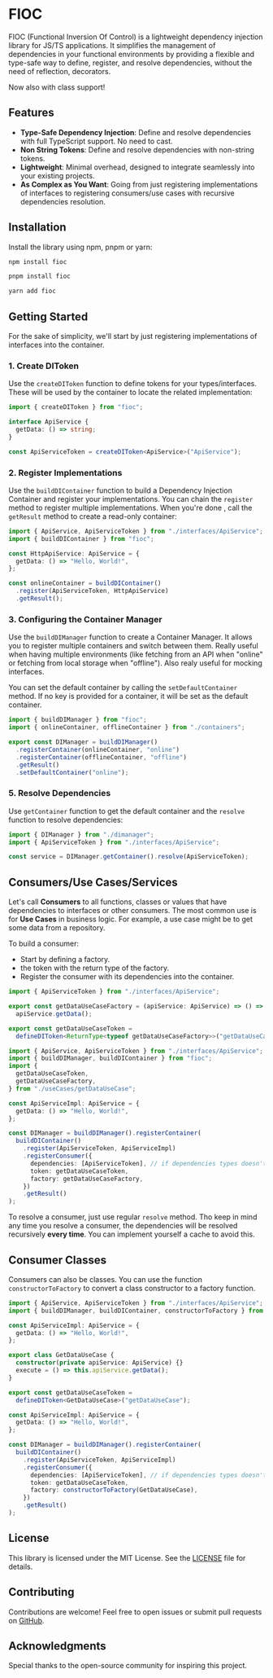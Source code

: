 # FIOC

FIOC (Functional Inversion Of Control) is a lightweight dependency injection library for JS/TS applications. It simplifies the management of dependencies in your functional environments by providing a flexible and type-safe way to define, register, and resolve dependencies, without the need of reflection, decorators.

Now also with class support!

## Features

- **Type-Safe Dependency Injection**: Define and resolve dependencies with full TypeScript support. No need to cast.
- **Non String Tokens**: Define and resolve dependencies with non-string tokens.
- **Lightweight**: Minimal overhead, designed to integrate seamlessly into your existing projects.
- **As Complex as You Want**: Going from just registering implementations of interfaces to registering consumers/use cases with recursive dependencies resolution.

## Installation

Install the library using npm, pnpm or yarn:

```bash
npm install fioc
```

```bash
pnpm install fioc
```

```bash
yarn add fioc
```

## Getting Started

For the sake of simplicity, we'll start by just registering implementations of interfaces into the container.

### 1. Create DIToken

Use the `createDIToken` function to define tokens for your types/interfaces. These will be used by the container to locate the related implementation:

```ts
import { createDIToken } from "fioc";

interface ApiService {
  getData: () => string;
}

const ApiServiceToken = createDIToken<ApiService>("ApiService");
```

### 2. Register Implementations

Use the `buildDIContainer` function to build a Dependency Injection Container and register your implementations. You can chain the `register` method to register multiple implementations. When you're done , call the `getResult` method to create a read-only container:

```ts
import { ApiService, ApiServiceToken } from "./interfaces/ApiService";
import { buildDIContainer } from "fioc";

const HttpApiService: ApiService = {
  getData: () => "Hello, World!",
};

const onlineContainer = buildDIContainer()
  .register(ApiServiceToken, HttpApiService)
  .getResult();
```

### 3. Configuring the Container Manager

Use the `buildDIManager` function to create a Container Manager. It allows you to register multiple containers and switch between them. Really useful when having multiple environments (like fetching from an API when "online" or fetching from local storage when "offline"). Also realy useful for mocking interfaces.

You can set the default container by calling the `setDefaultContainer` method. If no key is provided for a container, it will be set as the default container.

```ts
import { buildDIManager } from "fioc";
import { onlineContainer, offlineContainer } from "./containers";

export const DIManager = buildDIManager()
  .registerContainer(onlineContainer, "online")
  .registerContainer(offlineContainer, "offline")
  .getResult()
  .setDefaultContainer("online");
```

### 5. Resolve Dependencies

Use `getContainer` function to get the default container and the `resolve` function to resolve dependencies:

```ts
import { DIManager } from "./dimanager";
import { ApiServiceToken } from "./interfaces/ApiService";

const service = DIManager.getContainer().resolve(ApiServiceToken);
```

## Consumers/Use Cases/Services

Let's call **Consumers** to all functions, classes or values that have dependencies to interfaces or other consumers. The most common use is for **Use Cases** in business logic. For example, a use case might be to get some data from a repository.

To build a consumer:

- Start by defining a factory.
- the token with the return type of the factory.
- Register the consumer with its dependencies into the container.

```ts
import { ApiServiceToken } from "./interfaces/ApiService";

export const getDataUseCaseFactory = (apiService: ApiService) => () =>
  apiService.getData();

export const getDataUseCaseToken =
  defineDIToken<ReturnType<typeof getDataUseCaseFactory>>("getDataUseCase");
```

```ts
import { ApiService, ApiServiceToken } from "./interfaces/ApiService";
import { buildDIManager, buildDIContainer } from "fioc";
import {
  getDataUseCaseToken,
  getDataUseCaseFactory,
} from "./useCases/getDataUseCase";

const ApiServiceImpl: ApiService = {
  getData: () => "Hello, World!",
};

const DIManager = buildDIManager().registerContainer(
  buildDIContainer()
    .register(ApiServiceToken, ApiServiceImpl)
    .registerConsumer({
      dependencies: [ApiServiceToken], // if dependencies types doesn't match with your factory params (including the order), you will get a type error
      token: getDataUseCaseToken,
      factory: getDataUseCaseFactory,
    })
    .getResult()
);
```

To resolve a consumer, just use regular `resolve` method. Tho keep in mind any time you resolve a consumer, the dependencies will be resolved recursively **every time**. You can implement yourself a cache to avoid this.

## Consumer Classes

Consumers can also be classes. You can use the function `constructorToFactory` to convert a class constructor to a factory function.

```ts
import { ApiService, ApiServiceToken } from "./interfaces/ApiService";
import { buildDIManager, buildDIContainer, constructorToFactory } from "fioc";

const ApiServiceImpl: ApiService = {
  getData: () => "Hello, World!",
};

export class GetDataUseCase {
  constructor(private apiService: ApiService) {}
  execute = () => this.apiService.getData();
}

export const getDataUseCaseToken =
  defineDIToken<GetDataUseCase>("getDataUseCase");

const ApiServiceImpl: ApiService = {
  getData: () => "Hello, World!",
};

const DIManager = buildDIManager().registerContainer(
  buildDIContainer()
    .register(ApiServiceToken, ApiServiceImpl)
    .registerConsumer({
      dependencies: [ApiServiceToken], // if dependencies types doesn't match with your factory params (including the order), you will get a type error
      token: getDataUseCaseToken,
      factory: constructorToFactory(GetDataUseCase),
    })
    .getResult()
);
```

## License

This library is licensed under the MIT License. See the [LICENSE](./LICENSE) file for details.

## Contributing

Contributions are welcome! Feel free to open issues or submit pull requests on [GitHub](https://github.com/kolostring/fioc).

## Acknowledgments

Special thanks to the open-source community for inspiring this project.
